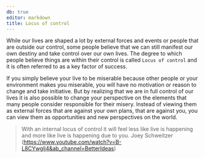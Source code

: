 ```yaml
---
db: true
editor: markdown
title: Locus of control
---
```


While our lives are shaped a lot by external forces and events or people
that are outside our control, some people believe that we can still
manifest our own destiny and take control over our own lives. The degree
to which people believe things are within their control is called
`Locus of control` and it is often referred to as a key factor of
success.

If you simply believe your live to be miserable because other people or
your environment makes you miserable, you will have no motivation or
reason to change and take initiative. But by realizing that we are in
full control of our lives it is also possible to change your perspective
on the elements that many people consider responsible for their misery.
Instead of viewing them as external forces that are against your own
plans, that are against you, you can view them as opportunities and new
perspectives on the world.

> With an internal locus of control it will feel less like live is
> happening and more like live is happening due to you. Joey Schweitzer
> (<https://www.youtube.com/watch?v=B-L8CYwglj4&ab_channel=BetterIdeas>)

